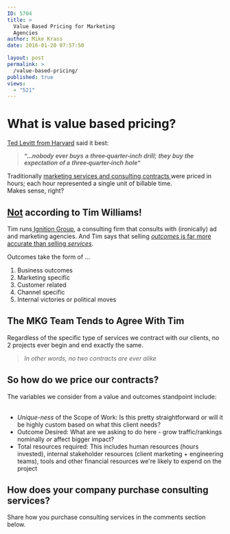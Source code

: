 ```yaml
---
ID: 5704
title: >
  Value Based Pricing for Marketing
  Agencies
author: Mike Krass
date: 2016-01-20 07:57:50

layout: post
permalink: >
  /value-based-pricing/
published: true
views:
  - "521"
---
```

<h1>What is value based pricing?</h1>
<a href="https://en.wikipedia.org/wiki/Theodore_Levitt" target="_blank">Ted Levitt from Harvard</a> said it best:
<blockquote><em><span style="font-family: arial, helvetica, sans-serif;"><b>"...nobody ever buys a three-quarter-inch drill; they buy the expectation of a three-quarter-inch hole"</b></span></em></blockquote>
<div>Traditionally <a href="/services/" target="_blank">marketing services and consulting contracts </a>were priced in hours; each hour represented a single unit of billable time.</div>
<div></div>
<div>Makes sense, right?</div>
<h2><span style="text-decoration: underline;">Not</span> according to Tim Williams!</h2>
Tim runs<a href="http://www.ignitiongroup.com/" target="_blank"> Ignition Group</a>, a consulting firm that consults with (ironically) ad and marketing agencies. And Tim says that selling <a href="https://www.linkedin.com/pulse/20140818014955-2042198-why-outcomes-are-worth-more-than-services" target="_blank"><em>outcomes </em>is far more accurate than selling <em>services</em></a>.

Outcomes take the form of ...
<ol>
	<li>Business outcomes</li>
	<li>Marketing specific</li>
	<li>Customer related</li>
	<li>Channel specific</li>
	<li>Internal victories or political moves</li>
</ol>
<h2>The MKG Team Tends to Agree With Tim</h2>
Regardless of the specific type of services we contract with our clients, no 2 projects ever begin and end exactly the same.
<blockquote><em>In other words, no two contracts are ever alike</em></blockquote>
<h2>So how do we price our contracts?</h2>
<div>The variables we consider from a value and outcomes standpoint include:</div>
&nbsp;
<div>
<ul>
	<li><i>Unique-ness</i> of the Scope of Work: Is this pretty straightforward <i>or </i>will it be highly custom based on what this client needs?</li>
	<li>Outcome Desired: What are we asking to do here - grow traffic/rankings nominally <i>or </i>affect bigger impact?</li>
	<li>Total resources required: This includes human resources (hours invested), internal stakeholder resources (client marketing + engineering teams), tools and other financial resources we're likely to expend on the project</li>
</ul>
<h2>How does your company purchase consulting services?</h2>
Share how you purchase consulting services in the comments section below.

</div>
<div></div>
